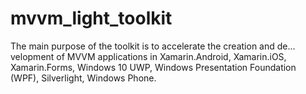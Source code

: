 # mvvm_light_toolkit
The main purpose of the toolkit is to accelerate the creation and de... velopment of MVVM applications in Xamarin.Android, Xamarin.iOS, Xamarin.Forms, Windows 10 UWP, Windows Presentation Foundation (WPF), Silverlight, Windows Phone.
